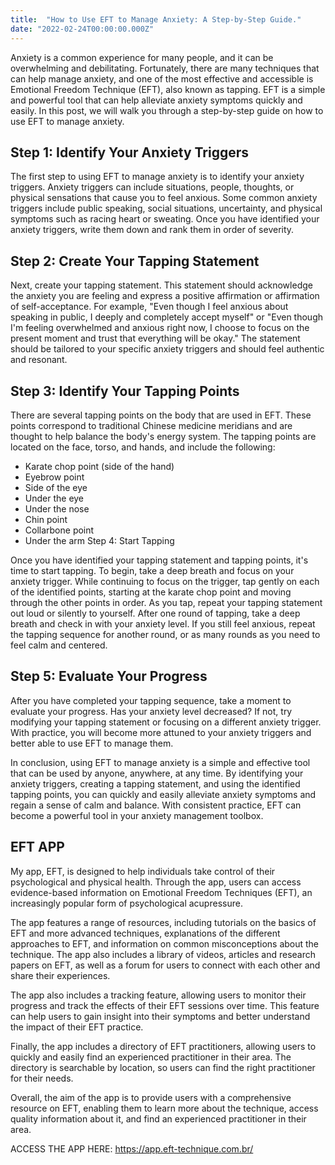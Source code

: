 ```yaml
---
title:  "How to Use EFT to Manage Anxiety: A Step-by-Step Guide."
date: "2022-02-24T00:00:00.000Z"
---
```


Anxiety is a common experience for many people, and it can be overwhelming and debilitating. Fortunately, there are many techniques that can help manage anxiety, and one of the most effective and accessible is Emotional Freedom Technique (EFT), also known as tapping. EFT is a simple and powerful tool that can help alleviate anxiety symptoms quickly and easily. In this post, we will walk you through a step-by-step guide on how to use EFT to manage anxiety.

## Step 1: Identify Your Anxiety Triggers

The first step to using EFT to manage anxiety is to identify your anxiety triggers. Anxiety triggers can include situations, people, thoughts, or physical sensations that cause you to feel anxious. Some common anxiety triggers include public speaking, social situations, uncertainty, and physical symptoms such as racing heart or sweating. Once you have identified your anxiety triggers, write them down and rank them in order of severity.

## Step 2: Create Your Tapping Statement

Next, create your tapping statement. This statement should acknowledge the anxiety you are feeling and express a positive affirmation or affirmation of self-acceptance. For example, "Even though I feel anxious about speaking in public, I deeply and completely accept myself" or "Even though I'm feeling overwhelmed and anxious right now, I choose to focus on the present moment and trust that everything will be okay." The statement should be tailored to your specific anxiety triggers and should feel authentic and resonant.

## Step 3: Identify Your Tapping Points

There are several tapping points on the body that are used in EFT. These points correspond to traditional Chinese medicine meridians and are thought to help balance the body's energy system. The tapping points are located on the face, torso, and hands, and include the following:

* Karate chop point (side of the hand)
* Eyebrow point
* Side of the eye
* Under the eye
* Under the nose
* Chin point
* Collarbone point
* Under the arm
Step 4: Start Tapping

Once you have identified your tapping statement and tapping points, it's time to start tapping. To begin, take a deep breath and focus on your anxiety trigger. While continuing to focus on the trigger, tap gently on each of the identified points, starting at the karate chop point and moving through the other points in order. As you tap, repeat your tapping statement out loud or silently to yourself. After one round of tapping, take a deep breath and check in with your anxiety level. If you still feel anxious, repeat the tapping sequence for another round, or as many rounds as you need to feel calm and centered.

## Step 5: Evaluate Your Progress

After you have completed your tapping sequence, take a moment to evaluate your progress. Has your anxiety level decreased? If not, try modifying your tapping statement or focusing on a different anxiety trigger. With practice, you will become more attuned to your anxiety triggers and better able to use EFT to manage them.

In conclusion, using EFT to manage anxiety is a simple and effective tool that can be used by anyone, anywhere, at any time. By identifying your anxiety triggers, creating a tapping statement, and using the identified tapping points, you can quickly and easily alleviate anxiety symptoms and regain a sense of calm and balance. With consistent practice, EFT can become a powerful tool in your anxiety management toolbox.


## EFT APP

My app, EFT, is designed to help individuals take control of their psychological and physical health. Through the app, users can access evidence-based information on Emotional Freedom Techniques (EFT), an increasingly popular form of psychological acupressure.

The app features a range of resources, including tutorials on the basics of EFT and more advanced techniques, explanations of the different approaches to EFT, and information on common misconceptions about the technique. The app also includes a library of videos, articles and research papers on EFT, as well as a forum for users to connect with each other and share their experiences.

The app also includes a tracking feature, allowing users to monitor their progress and track the effects of their EFT sessions over time. This feature can help users to gain insight into their symptoms and better understand the impact of their EFT practice.

Finally, the app includes a directory of EFT practitioners, allowing users to quickly and easily find an experienced practitioner in their area. The directory is searchable by location, so users can find the right practitioner for their needs.

Overall, the aim of the app is to provide users with a comprehensive resource on EFT, enabling them to learn more about the technique, access quality information about it, and find an experienced practitioner in their area.

ACCESS THE APP HERE: https://app.eft-technique.com.br/
